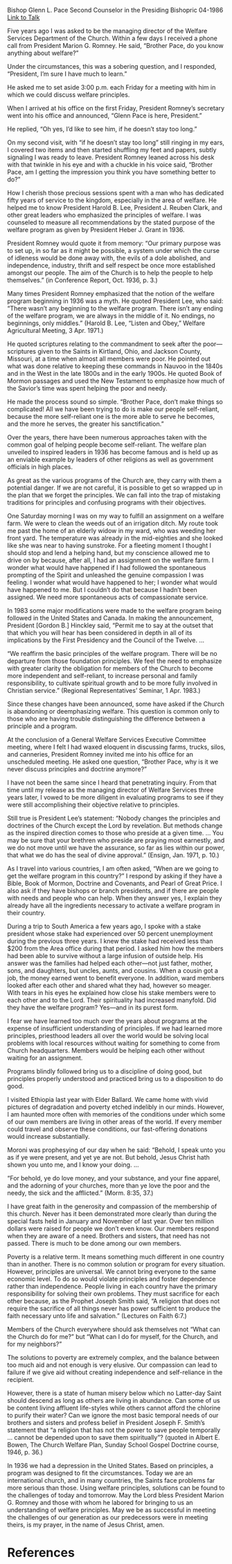 Bishop Glenn L. Pace
Second Counselor in the Presiding Bishopric
04-1986
[Link to Talk](https://www.churchofjesuschrist.org/study/general-conference/1986/04/principles-and-programs?lang=eng)

Five years ago I was asked to be the managing director of the Welfare Services Department of the Church. Within a few days I received a phone call from President Marion G. Romney. He said, “Brother Pace, do you know anything about welfare?”

Under the circumstances, this was a sobering question, and I responded, “President, I’m sure I have much to learn.”

He asked me to set aside 3:00 p.m. each Friday for a meeting with him in which we could discuss welfare principles.

When I arrived at his office on the first Friday, President Romney’s secretary went into his office and announced, “Glenn Pace is here, President.”

He replied, “Oh yes, I’d like to see him, if he doesn’t stay too long.”

On my second visit, with “if he doesn’t stay too long” still ringing in my ears, I covered two items and then started shuffling my feet and papers, subtly signaling I was ready to leave. President Romney leaned across his desk with that twinkle in his eye and with a chuckle in his voice said, “Brother Pace, am I getting the impression you think you have something better to do?”

How I cherish those precious sessions spent with a man who has dedicated fifty years of service to the kingdom, especially in the area of welfare. He helped me to know President Harold B. Lee, President J. Reuben Clark, and other great leaders who emphasized the principles of welfare. I was counseled to measure all recommendations by the stated purpose of the welfare program as given by President Heber J. Grant in 1936.

President Romney would quote it from memory: “Our primary purpose was to set up, in so far as it might be possible, a system under which the curse of idleness would be done away with, the evils of a dole abolished, and independence, industry, thrift and self respect be once more established amongst our people. The aim of the Church is to help the people to help themselves.” (in Conference Report, Oct. 1936, p. 3.)

Many times President Romney emphasized that the notion of the welfare program beginning in 1936 was a myth. He quoted President Lee, who said: “There wasn’t any beginning to the welfare program. There isn’t any ending of the welfare program, we are always in the middle of it. No endings, no beginnings, only middles.” (Harold B. Lee, “Listen and Obey,” Welfare Agricultural Meeting, 3 Apr. 1971.)

He quoted scriptures relating to the commandment to seek after the poor—scriptures given to the Saints in Kirtland, Ohio, and Jackson County, Missouri, at a time when almost all members were poor. He pointed out what was done relative to keeping these commands in Nauvoo in the 1840s and in the West in the late 1800s and in the early 1900s. He quoted Book of Mormon passages and used the New Testament to emphasize how much of the Savior’s time was spent helping the poor and needy.

He made the process sound so simple. “Brother Pace, don’t make things so complicated! All we have been trying to do is make our people self-reliant, because the more self-reliant one is the more able to serve he becomes, and the more he serves, the greater his sanctification.”

Over the years, there have been numerous approaches taken with the common goal of helping people become self-reliant. The welfare plan unveiled to inspired leaders in 1936 has become famous and is held up as an enviable example by leaders of other religions as well as government officials in high places.

As great as the various programs of the Church are, they carry with them a potential danger. If we are not careful, it is possible to get so wrapped up in the plan that we forget the principles. We can fall into the trap of mistaking traditions for principles and confusing programs with their objectives.

One Saturday morning I was on my way to fulfill an assignment on a welfare farm. We were to clean the weeds out of an irrigation ditch. My route took me past the home of an elderly widow in my ward, who was weeding her front yard. The temperature was already in the mid-eighties and she looked like she was near to having sunstroke. For a fleeting moment I thought I should stop and lend a helping hand, but my conscience allowed me to drive on by because, after all, I had an assignment on the welfare farm. I wonder what would have happened if I had followed the spontaneous prompting of the Spirit and unleashed the genuine compassion I was feeling. I wonder what would have happened to her; I wonder what would have happened to me. But I couldn’t do that because I hadn’t been assigned. We need more spontaneous acts of compassionate service.

In 1983 some major modifications were made to the welfare program being followed in the United States and Canada. In making the announcement, President [Gordon B.] Hinckley said, “Permit me to say at the outset that that which you will hear has been considered in depth in all of its implications by the First Presidency and the Council of the Twelve. …

“We reaffirm the basic principles of the welfare program. There will be no departure from those foundation principles. We feel the need to emphasize with greater clarity the obligation for members of the Church to become more independent and self-reliant, to increase personal and family responsibility, to cultivate spiritual growth and to be more fully involved in Christian service.” (Regional Representatives’ Seminar, 1 Apr. 1983.)

Since these changes have been announced, some have asked if the Church is abandoning or deemphasizing welfare. This question is common only to those who are having trouble distinguishing the difference between a principle and a program.

At the conclusion of a General Welfare Services Executive Committee meeting, where I felt I had waxed eloquent in discussing farms, trucks, silos, and canneries, President Romney invited me into his office for an unscheduled meeting. He asked one question, “Brother Pace, why is it we never discuss principles and doctrine anymore?”

I have not been the same since I heard that penetrating inquiry. From that time until my release as the managing director of Welfare Services three years later, I vowed to be more diligent in evaluating programs to see if they were still accomplishing their objective relative to principles.

Still true is President Lee’s statement: “Nobody changes the principles and doctrines of the Church except the Lord by revelation. But methods change as the inspired direction comes to those who preside at a given time. … You may be sure that your brethren who preside are praying most earnestly, and we do not move until we have the assurance, so far as lies within our power, that what we do has the seal of divine approval.” (Ensign, Jan. 1971, p. 10.)

As I travel into various countries, I am often asked, “When are we going to get the welfare program in this country?” I respond by asking if they have a Bible, Book of Mormon, Doctrine and Covenants, and Pearl of Great Price. I also ask if they have bishops or branch presidents, and if there are people with needs and people who can help. When they answer yes, I explain they already have all the ingredients necessary to activate a welfare program in their country.

During a trip to South America a few years ago, I spoke with a stake president whose stake had experienced over 50 percent unemployment during the previous three years. I knew the stake had received less than $200 from the Area office during that period. I asked him how the members had been able to survive without a large infusion of outside help. His answer was the families had helped each other—not just father, mother, sons, and daughters, but uncles, aunts, and cousins. When a cousin got a job, the money earned went to benefit everyone. In addition, ward members looked after each other and shared what they had, however so meager. With tears in his eyes he explained how close his stake members were to each other and to the Lord. Their spirituality had increased manyfold. Did they have the welfare program? Yes—and in its purest form.

I fear we have learned too much over the years about programs at the expense of insufficient understanding of principles. If we had learned more principles, priesthood leaders all over the world would be solving local problems with local resources without waiting for something to come from Church headquarters. Members would be helping each other without waiting for an assignment.

Programs blindly followed bring us to a discipline of doing good, but principles properly understood and practiced bring us to a disposition to do good.

I visited Ethiopia last year with Elder Ballard. We came home with vivid pictures of degradation and poverty etched indelibly in our minds. However, I am haunted more often with memories of the conditions under which some of our own members are living in other areas of the world. If every member could travel and observe these conditions, our fast-offering donations would increase substantially.

Moroni was prophesying of our day when he said: “Behold, I speak unto you as if ye were present, and yet ye are not. But behold, Jesus Christ hath shown you unto me, and I know your doing. …

“For behold, ye do love money, and your substance, and your fine apparel, and the adorning of your churches, more than ye love the poor and the needy, the sick and the afflicted.” (Morm. 8:35, 37.)

I have great faith in the generosity and compassion of the membership of this church. Never has it been demonstrated more clearly than during the special fasts held in January and November of last year. Over ten million dollars were raised for people we don’t even know. Our members respond when they are aware of a need. Brothers and sisters, that need has not passed. There is much to be done among our own members.

Poverty is a relative term. It means something much different in one country than in another. There is no common solution or program for every situation. However, principles are universal. We cannot bring everyone to the same economic level. To do so would violate principles and foster dependence rather than independence. People living in each country have the primary responsibility for solving their own problems. They must sacrifice for each other because, as the Prophet Joseph Smith said, “A religion that does not require the sacrifice of all things never has power sufficient to produce the faith necessary unto life and salvation.” (Lectures on Faith 6:7.)

Members of the Church everywhere should ask themselves not “What can the Church do for me?” but “What can I do for myself, for the Church, and for my neighbors?”

The solutions to poverty are extremely complex, and the balance between too much aid and not enough is very elusive. Our compassion can lead to failure if we give aid without creating independence and self-reliance in the recipient.

However, there is a state of human misery below which no Latter-day Saint should descend as long as others are living in abundance. Can some of us be content living affluent life-styles while others cannot afford the chlorine to purify their water? Can we ignore the most basic temporal needs of our brothers and sisters and profess belief in President Joseph F. Smith’s statement that “a religion that has not the power to save people temporally … cannot be depended upon to save them spiritually”? (quoted in Albert E. Bowen, The Church Welfare Plan, Sunday School Gospel Doctrine course, 1946, p. 36.)

In 1936 we had a depression in the United States. Based on principles, a program was designed to fit the circumstances. Today we are an international church, and in many countries, the Saints face problems far more serious than those. Using welfare principles, solutions can be found to the challenges of today and tomorrow. May the Lord bless President Marion G. Romney and those with whom he labored for bringing to us an understanding of welfare principles. May we be as successful in meeting the challenges of our generation as our predecessors were in meeting theirs, is my prayer, in the name of Jesus Christ, amen.

# References
